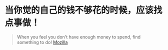 # 当你觉的自己的钱不够花的时候，应该找点事做！
> When you feel you don't have enough money to spend, find something to do!
[Mozilla]('./catalogue.html')